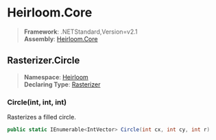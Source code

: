 # Heirloom.Core

> **Framework**: .NETStandard,Version=v2.1  
> **Assembly**: [Heirloom.Core][0]  

## Rasterizer.Circle

> **Namespace**: [Heirloom][0]  
> **Declaring Type**: [Rasterizer][1]  

### Circle(int, int, int)

Rasterizes a filled circle.

```cs
public static IEnumerable<IntVector> Circle(int cx, int cy, int r)
```

[0]: ../../../Heirloom.Core.md
[1]: ../Rasterizer.md
